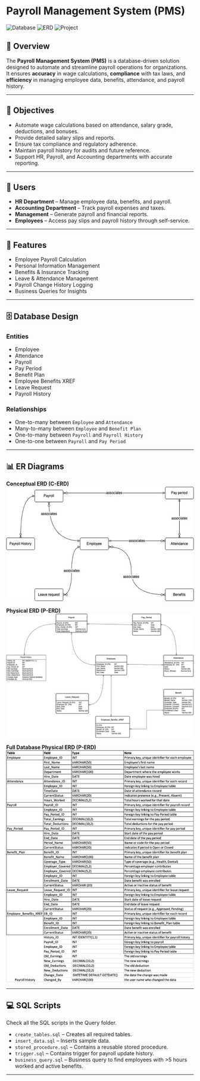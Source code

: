 # Payroll Management System (PMS)

![Database](https://img.shields.io/badge/Database-SQL%20Server-blue)
![ERD](https://img.shields.io/badge/ERD-Diagrams-success)
![Project](https://img.shields.io/badge/Project-University%20Course%20Work-orange)

## 📌 Overview
The **Payroll Management System (PMS)** is a database-driven solution designed to automate and streamline payroll operations for organizations.  
It ensures **accuracy** in wage calculations, **compliance** with tax laws, and **efficiency** in managing employee data, benefits, attendance, and payroll history.

---

## 🎯 Objectives
- Automate wage calculations based on attendance, salary grade, deductions, and bonuses.
- Provide detailed salary slips and reports.
- Ensure tax compliance and regulatory adherence.
- Maintain payroll history for audits and future reference.
- Support HR, Payroll, and Accounting departments with accurate reporting.

---

## 👥 Users
- **HR Department** – Manage employee data, benefits, and payroll.
- **Accounting Department** – Track payroll expenses and taxes.
- **Management** – Generate payroll and financial reports.
- **Employees** – Access pay slips and payroll history through self-service.

---

## 📂 Features
- Employee Payroll Calculation
- Personal Information Management
- Benefits & Insurance Tracking
- Leave & Attendance Management
- Payroll Change History Logging
- Business Queries for Insights

---

## 🗄 Database Design

### **Entities**
- Employee
- Attendance
- Payroll
- Pay Period
- Benefit Plan
- Employee Benefits XREF
- Leave Request
- Payroll History

### **Relationships**
- One-to-many between `Employee` and `Attendance`
- Many-to-many between `Employee` and `Benefit Plan`
- One-to-many between `Payroll` and `Payroll History`
- One-to-one between `Payroll` and `Pay Period`

---

## 📊 ER Diagrams

**Conceptual ERD (C-ERD)**  
<img src="Assets/Conceptual%20Entity%20Relationship%20Diagram%20(C-ERD).jpg" alt="Conceptual ERD" width="600"/>

**Physical ERD (P-ERD)**  
<img src="Assets/Physical%20ERD.jpg" alt="Physical ERD" width="600"/>

**Full Database Physical ERD (P-ERD)**  
<img src="Assets/Picture1.pngFull%20Database%20Physical%20ERD%20(P-ERD).png" alt="Full Database Physical ERD" width="600"/>



---

## 💻 SQL Scripts

Check all the SQL scripts  in the Query folder.

- `create_tables.sql` – Creates all required tables.
- `insert_data.sql` – Inserts sample data.
- `stored_procedure.sql` – Contains a reusable stored procedure.
- `trigger.sql` – Contains trigger for payroll update history.
- `business_query.sql` – Business query to find employees with >5 hours worked and active benefits.

---
